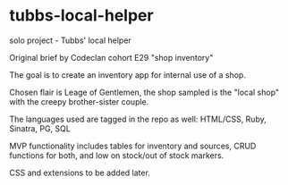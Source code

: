 # tubbs-local-helper
solo project - Tubbs' local helper


Original brief by Codeclan cohort E29 "shop inventory"

The goal is to create an inventory app for internal use of a shop. 

Chosen flair is Leage of Gentlemen, the shop sampled is the "local shop" with the creepy brother-sister couple.

The languages used are tagged in the repo as well: HTML/CSS, Ruby, Sinatra, PG, SQL

MVP functionality includes tables for inventory and sources, CRUD functions for both, and low on stock/out of stock
markers.

CSS and extensions to be added later.
